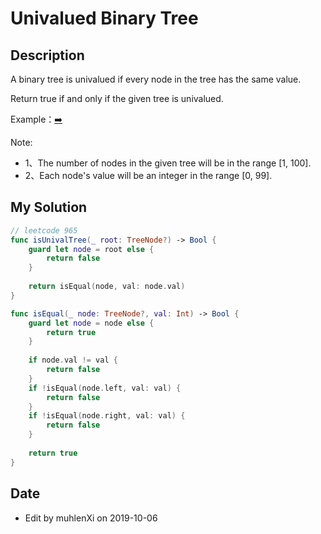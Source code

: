 # Univalued Binary Tree

## Description

A binary tree is univalued if every node in the tree has the same value.

Return true if and only if the given tree is univalued.

Example：[➡️](https://leetcode.com/problems/univalued-binary-tree/)

Note:

- 1、The number of nodes in the given tree will be in the range [1, 100].
- 2、Each node's value will be an integer in the range [0, 99].

## My Solution

```swift
// leetcode 965
func isUnivalTree(_ root: TreeNode?) -> Bool {
    guard let node = root else {
        return false
    }
    
    return isEqual(node, val: node.val)
}

func isEqual(_ node: TreeNode?, val: Int) -> Bool {
    guard let node = node else {
        return true
    }
    
    if node.val != val {
        return false
    }
    if !isEqual(node.left, val: val) {
        return false
    }
    if !isEqual(node.right, val: val) {
        return false
    }
    
    return true
}

```

## Date

- Edit by muhlenXi on 2019-10-06